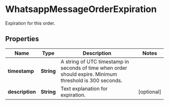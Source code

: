 

# WhatsappMessageOrderExpiration

Expiration for this order.

## Properties

| Name | Type | Description | Notes |
|------------ | ------------- | ------------- | -------------|
|**timestamp** | **String** | A string of UTC timestamp in seconds of time when order should expire. Minimum threshold is 300 seconds. |  |
|**description** | **String** | Text explanation for expiration. |  [optional] |



